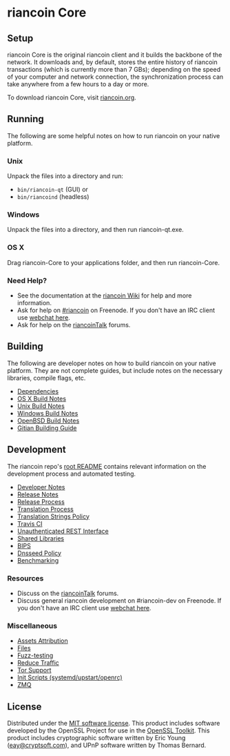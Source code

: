 riancoin Core
=============

Setup
---------------------
riancoin Core is the original riancoin client and it builds the backbone of the network. It downloads and, by default, stores the entire history of riancoin transactions (which is currently more than 7 GBs); depending on the speed of your computer and network connection, the synchronization process can take anywhere from a few hours to a day or more.

To download riancoin Core, visit [riancoin.org](https://riancoin.org).

Running
---------------------
The following are some helpful notes on how to run riancoin on your native platform.

### Unix

Unpack the files into a directory and run:

- `bin/riancoin-qt` (GUI) or
- `bin/riancoind` (headless)

### Windows

Unpack the files into a directory, and then run riancoin-qt.exe.

### OS X

Drag riancoin-Core to your applications folder, and then run riancoin-Core.

### Need Help?

* See the documentation at the [riancoin Wiki](https://riancoin.info/)
for help and more information.
* Ask for help on [#riancoin](http://webchat.freenode.net?channels=riancoin) on Freenode. If you don't have an IRC client use [webchat here](http://webchat.freenode.net?channels=riancoin).
* Ask for help on the [riancoinTalk](https://riancointalk.io/) forums.

Building
---------------------
The following are developer notes on how to build riancoin on your native platform. They are not complete guides, but include notes on the necessary libraries, compile flags, etc.

- [Dependencies](dependencies.md)
- [OS X Build Notes](build-osx.md)
- [Unix Build Notes](build-unix.md)
- [Windows Build Notes](build-windows.md)
- [OpenBSD Build Notes](build-openbsd.md)
- [Gitian Building Guide](gitian-building.md)

Development
---------------------
The riancoin repo's [root README](/README.md) contains relevant information on the development process and automated testing.

- [Developer Notes](developer-notes.md)
- [Release Notes](release-notes.md)
- [Release Process](release-process.md)
- [Translation Process](translation_process.md)
- [Translation Strings Policy](translation_strings_policy.md)
- [Travis CI](travis-ci.md)
- [Unauthenticated REST Interface](REST-interface.md)
- [Shared Libraries](shared-libraries.md)
- [BIPS](bips.md)
- [Dnsseed Policy](dnsseed-policy.md)
- [Benchmarking](benchmarking.md)

### Resources
* Discuss on the [riancoinTalk](https://riancointalk.io/) forums.
* Discuss general riancoin development on #riancoin-dev on Freenode. If you don't have an IRC client use [webchat here](http://webchat.freenode.net/?channels=riancoin-dev).

### Miscellaneous
- [Assets Attribution](assets-attribution.md)
- [Files](files.md)
- [Fuzz-testing](fuzzing.md)
- [Reduce Traffic](reduce-traffic.md)
- [Tor Support](tor.md)
- [Init Scripts (systemd/upstart/openrc)](init.md)
- [ZMQ](zmq.md)

License
---------------------
Distributed under the [MIT software license](/COPYING).
This product includes software developed by the OpenSSL Project for use in the [OpenSSL Toolkit](https://www.openssl.org/). This product includes
cryptographic software written by Eric Young ([eay@cryptsoft.com](mailto:eay@cryptsoft.com)), and UPnP software written by Thomas Bernard.
